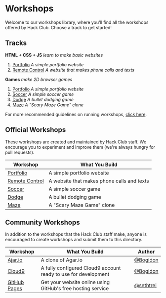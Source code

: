 # Workshops

Welcome to our workshops library, where you'll find all the workshops offered by
Hack Club. Choose a track to get started!

## Tracks

**HTML + CSS + JS** _learn to make basic websites_

1. [Portfolio](portfolio/README.md) _A simple portfolio website_
2. [Remote Control](remote_control/README.md) _A website that makes phone
   calls and texts_

**Games** _make 2D browser games_

1. [Portfolio](portfolio/README.md) _A simple portfolio website_
2. [Soccer](soccer/README.md) _A simple soccer game_
3. [Dodge](dodge/README.md) _A bullet dodging game_
4. [Maze](maze/README.md) _A "Scary Maze Game" clone_

For more recommended guidelines on running workshops,
[click here](workshop_details.md#general-workshop-facilitation-guidelines).

## Official Workshops

These workshops are created and maintained by Hack Club staff. We encourage you
to experiment and improve them (we're always hungry for pull requests).

| Workshop                                   | What You Build                             |
|--------------------------------------------|--------------------------------------------|
| [Portfolio](portfolio/README.md)           | A simple portfolio website                 |
| [Remote Control](remote_control/README.md) | A website that makes phone calls and texts |
| [Soccer](soccer/README.md)                 | A simple soccer game                       |
| [Dodge](dodge/README.md)                   | A bullet dodging game                      |
| [Maze](maze/README.md)                     | A "Scary Maze Game" clone                  |

## Community Workshops

In addition to the workshops that the Hack Club staff make, anyone is encouraged
to create workshops and submit them to this directory.

| Workshop                               | What You Build                                                 | Author                                   |
| -------------------------------------- | -------------------------------------------------------------- | ---------------------------------------- |
| [Ajar.io](ajar/README.md)              | A clone of Agar.io                                             | [@Bogidon](https://github.com/Bogidon)   |
| [Cloud9](cloud9/README.md)             | A fully configured Cloud9 account ready to use for development | [@Bogidon](https://github.com/Bogidon)   |
| [GitHub Pages](github_pages/README.md) | Get your website online using GitHub's free hosting service    | [@sethtrei](https://github.com/sethtrei) |
